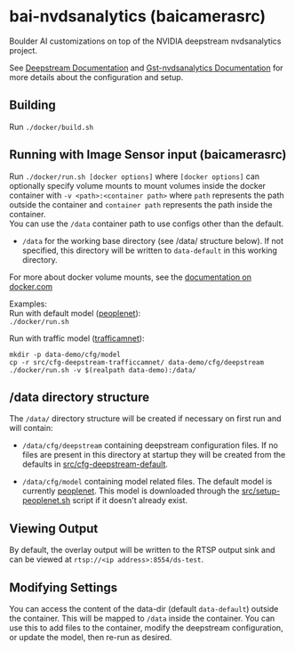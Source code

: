 # bai-nvdsanalytics (baicamerasrc)

Boulder AI customizations on top of the NVIDIA deepstream nvdsanalytics project.

See [Deepstream Documentation](https://docs.nvidia.com/metropolis/deepstream/dev-guide/index.html)
and [Gst-nvdsanalytics Documentation](https://docs.nvidia.com/metropolis/deepstream/dev-guide/text/DS_plugin_gst-nvdsanalytics.html)
for more details about the configuration and setup.

## Building

Run `./docker/build.sh`

## Running with Image Sensor input (baicamerasrc)

Run `./docker/run.sh [docker options]` where `[docker options]` can optionally
specify volume mounts to mount volumes inside the docker container with
`-v <path>:<container path>` where `path` represents the path outside
the container and `container path` represents the path inside the container.  
You can use the `/data` container path to use configs other than the default.

 * `/data` for the working base directory (see /data/ structure below).  If
 not specified, this directory will be written to `data-default` in this
 working directory.

For more about docker volume mounts, see the [documentation on docker.com](https://docs.docker.com/storage/volumes/)

Examples:  
Run with default model ([peoplenet](https://ngc.nvidia.com/catalog/models/nvidia:tlt_peoplenet)):  
`./docker/run.sh`

Run with traffic model ([trafficamnet](https://ngc.nvidia.com/catalog/models/nvidia:tlt_trafficcamnet)):  
```
mkdir -p data-demo/cfg/model
cp -r src/cfg-deepstream-trafficcamnet/ data-demo/cfg/deepstream
./docker/run.sh -v $(realpath data-demo):/data/
```


## /data directory structure

The `/data/` directory structure will be created if necessary on first run and will
contain:

 * `/data/cfg/deepstream` containing deepstream configuration files.  If no
 files are present in this directory at startup they will be created from the
 defaults in [src/cfg-deepstream-default](src/cfg-deepstream-default).

 * `/data/cfg/model` containing model related files.  The default model is
 currently [peoplenet](https://ngc.nvidia.com/catalog/models/nvidia:tlt_peoplenet).
 This model is downloaded through the [src/setup-peoplenet.sh](src/setup-peoplenet.sh)
 script if it doesn't already exist.

## Viewing Output

By default, the overlay output will be written to the RTSP output sink and can be viewed at
`rtsp://<ip address>:8554/ds-test`.

## Modifying Settings
You can access the content of the data-dir (default `data-default`) outside
the container.  This will be mapped to `/data` inside the container.  You can
use this to add files to the container, modify the deepstream configuration,
or update the model, then re-run as desired.

